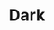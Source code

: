 ---
blog: https://medium.com/darklang
codehost: https://github.com/darklang
linkedin: https://www.linkedin.com/company/darklang/
logohandle: darklang
sort: darklang
title: Dark
twitter: https://x.com/darklang
website: https://darklang.com/
---